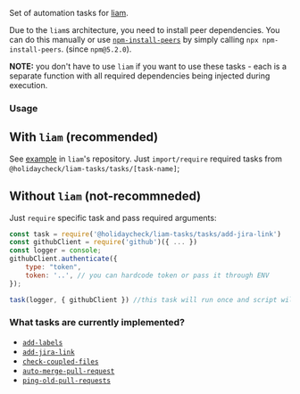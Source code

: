 Set of automation tasks for [liam](https://github.com/holidaycheck/liam).

Due to the `liam`s architecture, you need to install peer dependencies. You can do this manually or use [`npm-install-peers`](https://www.npmjs.com/package/npm-install-peers) by simply calling `npx npm-install-peers`. (since `npm@5.2.0`).

**NOTE:** you don't have to use `liam` if you want to use these tasks - each is a separate function with all required dependencies being injected during execution.

### Usage

## With `liam` (recommended)

See [example](https://github.com/holidaycheck/liam#example-code) in `liam`'s repository. Just `import/require` required tasks from `@holidaycheck/liam-tasks/tasks/[task-name]`;

## Without `liam` (not-recommneded)

Just `require` specific task and pass required arguments:

```javascript
const task = require('@holidaycheck/liam-tasks/tasks/add-jira-link')
const githubClient = require('github')({ ... })
const logger = console;
githubClient.authenticate({
    type: "token",
    token: '..', // you can hardcode token or pass it through ENV
});

task(logger, { githubClient }) //this task will run once and script will end.
```

### What tasks are currently implemented?

* [`add-labels`](./docs/add-labels.md)
* [`add-jira-link`](./docs/add-jira-link.md)
* [`check-coupled-files`](./docs/check-coupled-files.md)
* [`auto-merge-pull-request`](./docs/auto-merge-pull-request.md)
* [`ping-old-pull-requests`](./docs/ping-old-pull-requests.md)
